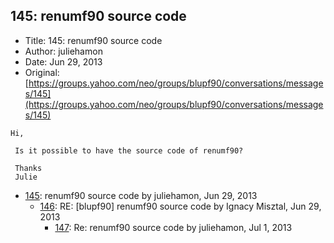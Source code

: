 ## 145: renumf90 source code

- Title: 145: renumf90 source code
- Author: juliehamon
- Date: Jun 29, 2013
- Original: [https://groups.yahoo.com/neo/groups/blupf90/conversations/messages/145](https://groups.yahoo.com/neo/groups/blupf90/conversations/messages/145)

```
Hi,

 Is it possible to have the source code of renumf90?

 Thanks
 Julie
```

- [145](0145.md): renumf90 source code by juliehamon, Jun 29, 2013
    - [146](0146.md): RE: [blupf90] renumf90 source code by Ignacy Misztal, Jun 29, 2013
        - [147](0147.md): Re: renumf90 source code by juliehamon, Jul 1, 2013
